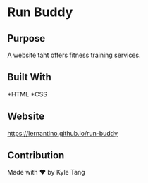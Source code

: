# Run Buddy

## Purpose

A website taht offers fitness training services.

## Built With 
*HTML
*CSS

## Website
https://lernantino.github.io/run-buddy

## Contribution
Made with ❤️ by Kyle Tang
